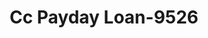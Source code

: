 ---
f_zip-code: 33909
f_state-code: FL
title: Cc Payday Loan-9526
f_phone: 239-458-9185
f_city-only: Cape Coral
f_address: 229 Del Prado Blvd N Cape Coral
f_location-unique-id: '9526'
slug: cc-payday-loan-9526
updated-on: '2024-05-30T13:46:58.046Z'
created-on: '2024-05-30T13:36:59.803Z'
published-on: '2024-05-30T13:54:32.469Z'
f_city-state: cms/city/cape-coral-fl.md
f_company: cms/company/cc-payday-loan.md
f_state: cms/state/florida.md
layout: '[payday-loan].html'
tags: payday-loan
---